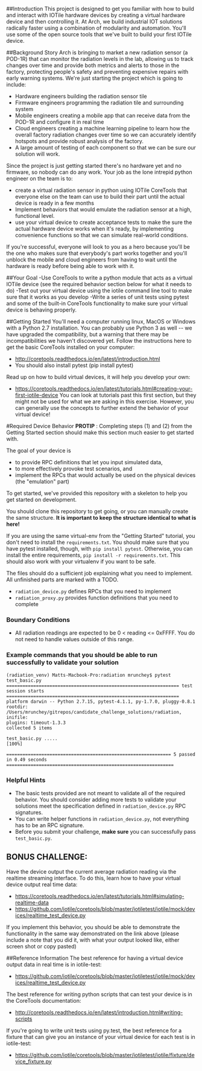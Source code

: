##Introduction
This project is designed to get you familiar with how to build and interact with IOTile hardware devices by creating a virtual hardware device and then controlling it. At Arch, we build industrial IOT solutions radically faster using a combination of modularity and automation. You'll use some of the open source tools that we've built to build your first IOTile device.


##Background Story
Arch is bringing to market a new radiation sensor (a POD-1R) that can monitor the radiation levels in the lab, allowing us to track changes over time and provide both metrics and alerts to those in the factory, protecting people's safety and preventing expensive repairs with early warning systems.
We're just starting the project which is going to include:

- Hardware engineers building the radiation sensor tile
- Firmware engineers programming the radiation tile and surrounding system
- Mobile engineers creating a mobile app that can receive data from the POD-1R and configure it in real time
- Cloud engineers creating a machine learning pipeline to learn how the overall factory radiation changes over time so we can accurately identify hotspots and provide robust analysis of the factory.
- A large amount of testing of each component so that we can be sure our solution will work.

Since the project is just getting started there's no hardware yet and no firmware, so nobody can do any work. Your job as the lone intrepid python engineer on the team is to:

- create a virtual radiation sensor in python using IOTile CoreTools that everyone else on the team can use to build their part until the actual device is ready in a few months
- Implement behaviors that would emulate the radiation sensor at a high, functional level.
- use your virtual device to create acceptance tests to make the sure the actual hardware device works when it's ready, by implementing convenience functions so that we can simulate real-world conditions.

If you're successful, everyone will look to you as a hero because you'll be the one who makes sure that everybody's part works together and you'll unblock the mobile and cloud engineers from having to wait until the hardware is ready before being able to work with it.

##Your Goal
-Use CoreTools to write a python module that acts as a virtual IOTile device (see the required behavior section below for what it needs to do)
-Test out your virtual device using the iotile command line tool to make sure that it works as you develop
-Write a series of unit tests using pytest and some of the built-in CoreTools functionality to make sure your virtual device is behaving properly.

##Getting Started
You'll need a computer running linux, MacOS or Windows with a Python 2.7 installation. You can probably use Python 3 as well -- we have upgraded the compatibility, but a warning that there may be incompatibilities we haven't discovered yet.
Follow the instructions here to get the basic CoreTools installed on your computer:
- http://coretools.readthedocs.io/en/latest/introduction.html
- You should also install pytest (pip install pytest)

Read up on how to build virtual devices, it will help you develop your own:
- https://coretools.readthedocs.io/en/latest/tutorials.html#creating-your-first-iotile-device
You can look at tutorials past this first section, but they might not be used for what we are asking in this exercise. However, you can generally use the concepts to further extend the behavior of your virtual device!

#Required Device Behavior
**PROTIP** : Completing steps (1) and (2) from the Getting Started section should make this section much easier to get started with.

The goal of your device is 
- to provide RPC definitions that let you input simulated data, 
- to more effectively provoke test scenarios, and 
- implement the RPCs that would actually be used on the physical devices (the "emulation" part)

To get started, we've provided this repository with a skeleton to help you get started on development.

You should clone this repository to get going, or you can manually create the same structure. **It is important to keep the structure identical to what is here!**

If you are using the same virtual-env from the "Getting Started" tutorial, you don't need to install the `requirements.txt`. You should make sure that you have pytest installed, though, with `pip install pytest`. Otherwise, you can install the entire requirements, `pip install -r requirements.txt`. This should also work with your virtualenv if you want to be safe.

The files should do a sufficient job explaining what you need to implement. All unfinished parts are marked with a TODO.
- `radiation_device.py` defines RPCs that you need to implement
- `radiation_proxy.py` provides function definitions that you need to complete

### Boundary Conditions
- All radiation readings are expected to be 0 < reading <= 0xFFFF. You do not need to handle values outside of this range.


### Example commands that you should be able to run successfully to validate your solution
```
(radiation_venv) Matts-Macbook-Pro:radiation mrunchey$ pytest test_basic.py 
================================================================ test session starts ================================================================
platform darwin -- Python 2.7.15, pytest-4.1.1, py-1.7.0, pluggy-0.8.1
rootdir: /Users/mrunchey/gitrepos/candidate_challenge_solutions/radiation, inifile:
plugins: timeout-1.3.3
collected 5 items                                                                                                                                   

test_basic.py .....                                                                                                                           [100%]

============================================================= 5 passed in 0.49 seconds ==============================================================
```

### Helpful Hints
- The basic tests provided are not meant to validate all of the required behavior. You should consider adding more tests to validate your solutions meet the specification defined in `radiation_device.py` RPC signatures.
- You can write helper functions in `radiation_device.py`, not everything has to be an RPC signature.
- Before you submit your challenge, **make sure** you can successfully pass `test_basic.py`.




## BONUS CHALLENGE: 
Have the device output the current average radiation reading via the realtime streaming interface. To do this, learn how to have your virtual device output real time data:
- https://coretools.readthedocs.io/en/latest/tutorials.html#simulating-realtime-data
- https://github.com/iotile/coretools/blob/master/iotiletest/iotile/mock/devices/realtime_test_device.py

If you implement this behavior, you should be able to demonstrate the functionality in the same way demonstrated on the link above (please include a note that you did it, with what your output looked like, either screen shot or copy pasted)



##Reference Information
The best reference for having a virtual device output data in real time is in iotile-test:
- https://github.com/iotile/coretools/blob/master/iotiletest/iotile/mock/devices/realtime_test_device.py

The best reference for writing python scripts that can test your device is in the CoreTools documentation:
- http://coretools.readthedocs.io/en/latest/introduction.html#writing-scripts

If you're going to write unit tests using py.test, the best reference for a fixture that can give you an instance of your virtual device for each test is in iotile-test:
- https://github.com/iotile/coretools/blob/master/iotiletest/iotile/fixture/device_fixture.py


